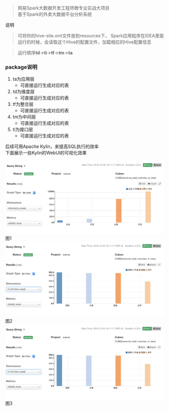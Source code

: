 
> 网易Spark大数据开发工程师微专业实战大项目<br>
> 基于Spark的外卖大数据平台分析系统

说明
>可将你的hive-site.xml文件放到resources下，
Spark应用程序在IDEA里面运行的时候，会读取这个Hive的配置文件，加载相应的Hive配置信息

 > 运行顺序**td**→**ti**→**tf**→**tm**→**ta**
 

### package说明
1. ta为应用层 
    * 可直接运行生成对应的表
2. td为维度层
    * 可直接运行生成对应的表
3. tf为整合层
    * 可直接运行生成对应的表
4. tm为中间层
    * 可直接运行生成对应的表
5. ti为接口层
    * 可直接运行生成对应的表
    
    
后续可用Apache Kylin，来提高SQL执行的效率<br>
下面展示一些Kylin的WebUI的可视化效果

![图1](./src/main/resources/kylin-2.jpg)
图1
![图2](./src/main/resources/kylin-3.jpg)
图2
![图2](./src/main/resources/kylin-3.jpg)
图3